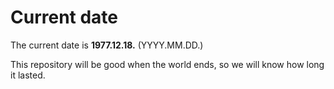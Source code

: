 # Current date

The current date is **1977.12.18.** (YYYY.MM.DD.)

This repository will be good when the world ends, so we will know how long it lasted.